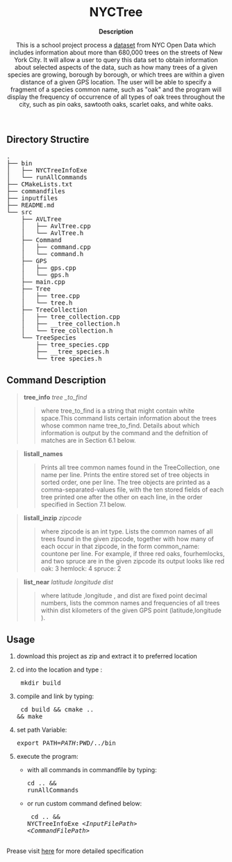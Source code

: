 <h1 align="center">NYCTree</h1>
<p align="center"><strong>Description</strong>

<br>
<p align="center">This is a school project process a <a
href="https://data.cityofnewyork.us/Environment/2015-Street-Tree-Census-Tree-Data/uvpi-gqnh">dataset</a>
from NYC Open Data which includes information about more than 680,000
trees on the streets of New York City. It will allow a user to query
this data set to obtain information about selected aspects of the data,
such as how many trees of a given species are growing, borough by
borough, or which trees are within a given distance of a given GPS
location. The user will be able to specify a fragment of a species
common name, such as "oak" and the program will display the frequency of
occurrence of all types of oak trees throughout the city, such as pin
oaks, sawtooth oaks, scarlet oaks, and white oaks.</p> <br/>

<h2>Directory Structire</h2>
<pre>
.
├── bin
│   ├── NYCTreeInfoExe                
│   └── runAllCommands
├── CMakeLists.txt
├── commandfiles
├── inputfiles
├── README.md
└── src
    ├── AVLTree
    │   ├── AvlTree.cpp
    │   └── AvlTree.h
    ├── Command
    │   ├── command.cpp
    │   └── command.h
    ├── GPS
    │   ├── gps.cpp
    │   └── gps.h
    ├── main.cpp
    ├── Tree
    │   ├── tree.cpp
    │   └── tree.h
    ├── TreeCollection
    │   ├── tree_collection.cpp
    │   ├── __tree_collection.h
    │   └── tree_collection.h
    └── TreeSpecies
        ├── tree_species.cpp
        ├── __tree_species.h
        └── tree_species.h
</pre>

<h2>Command Description</h2>

> **tree_info** *tree _to_find* 
> > where tree_to_find is a string that might contain white space.This
> > command lists certain information about the trees whose common name
> > tree_to_find. Details about which information is output by the
> > command and the defnition of matches are in Section 6.1 below.

>  **listall_names** 
>  > Prints all tree common names found in the TreeCollection, one name
>  > per line. Prints the entire stored set of tree objects in sorted
>  > order, one per line. The tree objects are printed as a
>  > comma-separated-values file, with the ten stored fields of each
>  > tree printed one after the other on each line, in the order
>  > specified in Section 7.1 below.
							
>  **listall_inzip** *zipcode* 
> > where zipcode is an int type. Lists the common names of all trees
> > found in the given zipcode, together with how many of each occur in
> > that zipcode, in the form	common_name:	countone per line. For
> > example, if three red oaks, fourhemlocks, and two spruce are in the
> > given zipcode its output looks like	red oak: 3	hemlock: 4 spruce: 2

> **list_near** *latitude* *longitude* *dist* 
> >where latitude ,longitude , and dist are fixed point decimal numbers,
> >lists the common names and frequencies of all trees within dist
> >kilometers of the given GPS point (latitude,longitude ).

<h2>Usage</h2>

1. download this project as zip and extract it to preferred location

2. cd into the location and type : <pre> mkdir build </pre>
3. compile and link by typing: <pre> cd build && cmake .. && make</pre>
4. set path Variable: <pre>export PATH=$PATH:$PWD/../bin</pre>
5. execute the program: 
   *  with all commands in commandfile by typing: <pre>cd .. && runAllCommands </pre> 
   * or run custom command defined below: <pre> cd .. && NYCTreeInfoExe
     <*InputFilePath*> <*CommandFilePath*> </pre>

<h2></h2> 
<p>Prease
     visit <a
     href="http://www.compsci.hunter.cuny.edu/~sweiss/course_materials/csci335/assignments_s19/project1.pdf">
     here</a> for more detailed specification</p>
